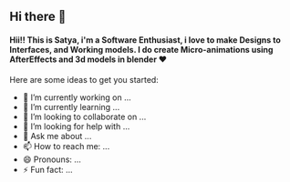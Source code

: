 ## Hi there 👋
<h4>Hii!! This is Satya, i'm a Software Enthusiast, i love to make Designs to Interfaces, and Working models. I do create Micro-animations using AfterEffects and 3d models in blender ♥</h4>

Here are some ideas to get you started:

- 🔭 I’m currently working on ...
- 🌱 I’m currently learning ...
- 👯 I’m looking to collaborate on ...
- 🤔 I’m looking for help with ...
- 💬 Ask me about ...
- 📫 How to reach me: ...
- 😄 Pronouns: ...
- ⚡ Fun fact: ...

